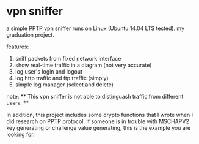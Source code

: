 # vpn sniffer

a simple PPTP vpn sniffer runs on Linux (Ubuntu 14.04 LTS tested). my graduation project.

features:
1. sniff packets from fixed network interface
2. show real-time traffic in a diagram (not very accurate)
3. log user's login and logout
4. log http traffic and ftp traffic (simply)
5. simple log manager (select and delete)

note: ** This vpn sniffer is not able to distinguash traffic from different users. **

In addition, this project includes some crypto functions that I wrote when I did research on PPTP protocol.
If someone is in trouble with MSCHAPV2 key generating or challenge value generating, this is the example you are looking for.